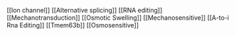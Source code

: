 [[Ion channel]]
[[Alternative splicing]]
[[RNA editing]]
[[Mechanotransduction]]
[[Osmotic Swelling]]
[[Mechanosensitive]]
[[A-to-i Rna Editing]]
[[Tmem63b]]
[[Osmosensitive]]
